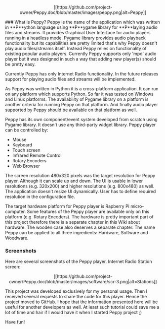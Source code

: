 <p align="center">
[[https://github.com/project-owner/Peppy.doc/blob/master/images/peppy.png|alt=Peppy]]
</p>
### What is Peppy?
Peppy is the name of the application which was written in **P**ython language using **P**ygame library for **P**laying audio files and streams. It provides Graphical User Interface for audio players running in a headless mode. Pygame library provides audio playback functionality but its capabilities are pretty limited that's why Peppy doesn't play audio files/streams itself. Instead Peppy relies on functionality of existing popular audio players. Currently Peppy supports only 'mpd' audio player but it was designed in such a way that adding new player(s) should be pretty easy.

Currently Peppy has only Internet Radio functionality. In the future releases support for playing audio files and streams will be implemented.

As Peppy was written in Python it is a cross-platform application. It can run on any platform which supports Python. So far it was tested on Windows and Linux platforms. The availability of Pygame library on a platform is another criteria for running Peppy on that platform. And finally audio player supported by Peppy should be available on that platform as well.

Peppy has its own component/event system developed from scratch using Pygame library. It doesn't use any third-party widget library. Peppy player can be controlled by:
* Mouse
* Keyboard
* Touch screen
* Infrared Remote Control
* Rotary Encoders
* Web Browser

The screen resolution 480x320 pixels was the target resolution for Peppy player. Although it can scale up and down. The UI is usable in lower resolutions (e.g. 320x200) and higher resolutions (e.g. 800x480) as well. The application doesn't resize UI dynamically. User has to define required resolution in the configuration file.

The target hardware platform for Peppy player is Rapberry Pi micro-computer. Some features of the Peppy player are available only on this platform (e.g. Rotary Encoders). The hardware is pretty important part of this project therefore there is a separate chapter in this Wiki about hardware. The wooden case also deserves a separate chapter. The name Peppy can be applied to all three ingredients: Hardware, Software and Woodware.

### Screenshots
Here are several screenshots of the Peppy player.
Internet Radio Station screen:
<p align="center">
[[https://github.com/project-owner/Peppy.doc/blob/master/images/software/scr-3.png|alt=Stations]]
</p>

This project was developed exclusively for my personal usage. Then I received several requests to share the code for this player. Hence the project moved to GitHub. I hope that the information presented here will be useful for another developers as well. At least such tutorial could save me a lot of time and hair if I would have it when I started Peppy project ;)

Have fun!
